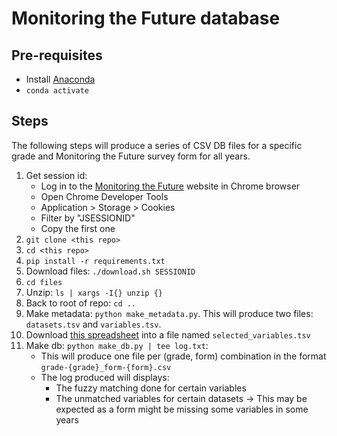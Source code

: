 # Monitoring the Future database

## Pre-requisites

* Install [Anaconda](https://www.anaconda.com/products/distribution)
* `conda activate`

## Steps

The following steps will produce a series of CSV DB files for a specific grade and Monitoring the Future survey form for all years.

1. Get session id: 
    * Log in to the [Monitoring the Future](https://www.icpsr.umich.edu/web/NAHDAP/series/35) website in Chrome browser
    * Open Chrome Developer Tools 
    * Application > Storage > Cookies
    * Filter by "JSESSIONID"
    * Copy the first one
2. `git clone <this repo>`
3. `cd <this repo>`
4. `pip install -r requirements.txt`
5. Download files: `./download.sh SESSIONID`
6. `cd files`
7. Unzip: `ls | xargs -I{} unzip {}`
8. Back to root of repo: `cd ..`
9. Make metadata: `python make_metadata.py`. This will produce two files: `datasets.tsv` and `variables.tsv`.
10. Download [this spreadsheet](https://docs.google.com/spreadsheets/d/1z-RUnXtbaFWtZdznlrhjud41e6Iz74cBJaUh8nPrx8M/edit#gid=0) into a file named `selected_variables.tsv`
11. Make db: `python make_db.py | tee log.txt`:
    * This will produce one file per (grade, form) combination in the format `grade-{grade}_form-{form}.csv`
    * The log produced will displays:
        * The fuzzy matching done for certain variables
        * The unmatched variables for certain datasets -> This may be expected as a form might be missing some variables in some years
